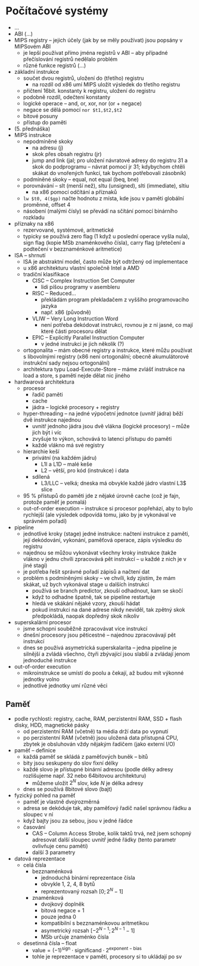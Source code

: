 # Počítačové systémy

- …
- ABI (…)
- MIPS registry – jejich účely (jak by se měly používat) jsou popsány v MIPSovém ABI
	- je lepší používat přímo jména registrů v ABI – aby případné přečíslování registrů nedělalo problém
	- různé funkce registrů (…)
- základní instrukce
	- součet dvou registrů, uložení do (třetího) registru
		- na rozdíl od x86 umí MIPS uložit výsledek do třetího registru
	- přičtení 16bit. konstanty k registru, uložení do registru
	- podobně rozdíl, odečtení konstanty
	- logické operace – and, or, xor, nor (or + negace)
	- negace se dělá pomocí `nor $t1,$t2,$t2`
	- bitové posuny
	- přístup do paměti
- (5. přednáška)
- MIPS instrukce
	- nepodmíněné skoky
		- na adresu (j)
		- skok přes obsah registru (jr)
		- jump and link (jal; pro uložení návratové adresy do registru 31 a skok do podprogramu – návrat pomocí jr 31; kdybychom chtěli skákat do vnořených funkcí, tak bychom potřebovali zásobník)
	- podmíněné skoky – equal, not equal (beq, bne)
	- porovnávání – slt (menší než), sltu (unsigned), slti (immediate), sltiu
		- na x86 pomocí odčítání a příznaků
	- `lw $t0, 4($gp)` načte hodnotu z místa, kde jsou v paměti globální proměnné, offset 4
	- násobení (malými čísly) se převádí na sčítání pomocí binárního rozkladu
- příznaky na x86
	- rezervované, systémové, aritmetické
	- typicky se používá zero flag (1 když u poslední operace vyšla nula), sign flag (kopie MSb znaménkového čísla), carry flag (přetečení a podtečení v bezznaménkové aritmetice)
- ISA – shrnutí
	- ISA je abstraktní model, často může být odtržený od implementace
	- u x86 architekturu vlastní společně Intel a AMD
	- tradiční klasifikace
		- CISC – Complex Instruction Set Computer
			- lidi píšou programy v asembleru
		- RISC – Reduced…
			- překládám program překladačem z vyššího programovacího jazyka
			- např. x86 (původně)
		- VLIW – Very Long Instruction Word
			- není potřeba dekódovat instrukci, rovnou je z ní jasné, co mají které části procesoru dělat
		- EPIC – Explicitly Parallel Instruction Computer
			- v jedné instrukci je jich několik (?)
	- ortogonalita – mám obecné registry a instrukce, které můžu používat s libovolnými registry (x86 není ortogonální; obecně akumulátorové instrukční sady nejsou ortogonální)
	- architektura typu Load-Execute-Store – máme zvlášť instrukce na load a store, s pamětí nejde dělat nic jiného
- hardwarová architektura
	- procesor
		- řadič paměti
		- cache
		- jádra – logické procesory + registry
	- hyper-threading – na jedné výpočetní jednotce (uvnitř jádra) běží dvě instrukce najednou
		- uvnitř jednoho jádra jsou dvě vlákna (logické procesory) – může jich být i víc
		- zvyšuje to výkon, schovává to latenci přístupu do paměti
		- každé vlákno má své registry
	- hierarchie keší
		- privátní (na každém jádru)
			- L1I a L1D – malé keše
			- L2 – větší, pro kód (instrukce) i data
		- sdílená
			- L3/LLC – velká; dneska má obvykle každé jádro vlastní L3\$ slice
	- 95 % přístupů do paměti jde z nějaké úrovně cache (což je fajn, protože paměť je pomalá)
	- out-of-order execution – instrukce si procesor popřehází, aby to bylo rychlejší (ale výsledek odpovídá tomu, jako by je vykonával ve správném pořadí)
- pipeline
	- jednotlivé kroky (stage) jedné instrukce: načtení instrukce z paměti, její dekódování, vykonání, paměťová operace, zápis výsledku do registru
	- najednou se můžou vykonávat všechny kroky instrukce (takže vlákno v jednu chvíli zpracovává pět instrukcí – u každé z nich je v jiné stagi)
	- je potřeba řešit správné pořadí zápisů a načtení dat
	- problém s podmíněnými skoky – ve chvíli, kdy zjistím, že mám skákat, už bych vykonával stage u dalších instrukcí
		- používá se branch predictor, zkouší odhadnout, kam se skočí
		- když to odhadne špatně, tak se pipeline restartuje
		- hledá ve skákání nějaké vzory, zkouší hádat
		- pokud instrukci na dané adrese nikdy neviděl, tak zpětný skok předpokládá, naopak dopředný skok nikoliv
- superskalární procesor
	- jsme schopni souběžně zpracovávat více instrukcí
	- dnešní procesory jsou pěticestné – najednou zpracovávají pět instrukcí
	- dnes se používá asymetrická superskalarita – jedna pipeline je silnější a zvládá všechno, čtyři zbývající jsou slabší a zvládají jenom jednoduché instrukce
- out-of-order execution
	- mikroinstrukce se umístí do poolu a čekají, až budou mít výkonné jednotky volno
	- jednotlivé jednotky umí různé věci

## Paměť

- podle rychlosti: registry, cache, RAM, perzistentní RAM, SSD + flash disky, HDD, magnetické pásky
	- od perzistentní RAM (včetně) ta média drží data po vypnutí
	- po perzistentní RAM (včetně) jsou uložená data přístupná CPU, zbytek je obsluhován vždy nějakým řadičem (jako externí I/O)
- paměť – definice
	- každá paměť se skládá z paměťových buněk – bitů
	- bity jsou seskupeny do slov fixní délky
	- každé slovo je přístupné binární adresou (podle délky adresy rozlišujeme např. 32 nebo 64bitovou architekturu)
		- můžeme uložit $2^N$ slov, kde $N$ je délka adresy
	- dnes se používá 8bitové slovo (bajt)
- fyzický pohled na paměť
	- paměť je vlastně dvojrozměrná
	- adresa se dekóduje tak, aby paměťový řadič našel správnou řádku a sloupec v ní
	- když bajty jsou za sebou, jsou v jedné řádce
	- časování
		- CAS – Column Access Strobe, kolik taktů trvá, než jsem schopný adresovat další sloupec uvnitř jedné řádky (tento parametr ovlivňuje cenu paměti)
		- další 3 parametry
- datová reprezentace
	- celá čísla
		- bezznaménková
			- jednoduchá binární reprezentace čísla
			- obvykle 1, 2, 4, 8 bytů
			- reprezentovaný rozsah $[0;2^N-1]$
		- znaménková
			- dvojkový doplněk
			- bitová negace + 1
			- pouze jedna 0
			- kompatibilní s bezznaménkovou aritmetikou
			- asymetrický rozsah $[-2^{N-1};2^{N-1}-1]$
			- MSb určuje znaménko čísla
	- desetinná čísla – float
		- $\text{value}=(-1)^{\text{sign}}\cdot\text{significand}\cdot 2^{\text{exponent}-\text{bias}}$
		- tohle je reprezentace v paměti, procesory si to ukládají po sv